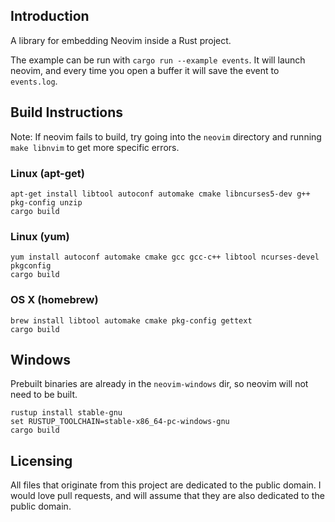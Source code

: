 ## Introduction

A library for embedding Neovim inside a Rust project.

The example can be run with `cargo run --example events`. It will launch neovim, and every time you open a buffer it will save the event to `events.log`.

## Build Instructions

Note: If neovim fails to build, try going into the `neovim` directory and running `make libnvim` to get more specific errors.

### Linux (apt-get)

```Shell
apt-get install libtool autoconf automake cmake libncurses5-dev g++ pkg-config unzip
cargo build
```

### Linux (yum)

```Shell
yum install autoconf automake cmake gcc gcc-c++ libtool ncurses-devel pkgconfig
cargo build
```

### OS X (homebrew)

```Shell
brew install libtool automake cmake pkg-config gettext
cargo build
```

## Windows

Prebuilt binaries are already in the `neovim-windows` dir, so neovim will not need to be built.

```Shell
rustup install stable-gnu
set RUSTUP_TOOLCHAIN=stable-x86_64-pc-windows-gnu
cargo build
```

## Licensing

All files that originate from this project are dedicated to the public domain. I would love pull requests, and will assume that they are also dedicated to the public domain.

